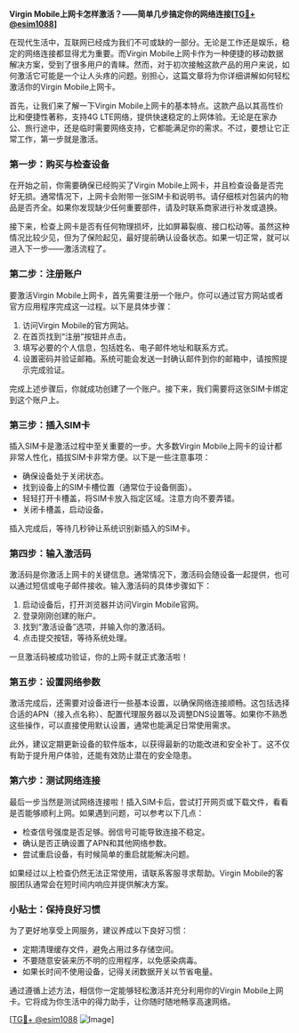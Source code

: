 **Virgin Mobile上网卡怎样激活？——简单几步搞定你的网络连接[[TG💪+ @esim1088](https://t.me/s/esim1088)]**

在现代生活中，互联网已经成为我们不可或缺的一部分。无论是工作还是娱乐，稳定的网络连接都显得尤为重要。而Virgin Mobile上网卡作为一种便捷的移动数据解决方案，受到了很多用户的青睐。然而，对于初次接触这款产品的用户来说，如何激活它可能是一个让人头疼的问题。别担心，这篇文章将为你详细讲解如何轻松激活你的Virgin Mobile上网卡。

首先，让我们来了解一下Virgin Mobile上网卡的基本特点。这款产品以其高性价比和便捷性著称，支持4G LTE网络，提供快速稳定的上网体验。无论是在家办公、旅行途中，还是临时需要网络支持，它都能满足你的需求。不过，要想让它正常工作，第一步就是激活。

### **第一步：购买与检查设备**

在开始之前，你需要确保已经购买了Virgin Mobile上网卡，并且检查设备是否完好无损。通常情况下，上网卡会附带一张SIM卡和说明书。请仔细核对包装内的物品是否齐全。如果你发现缺少任何重要部件，请及时联系商家进行补发或退换。

接下来，检查上网卡是否有任何物理损坏，比如屏幕裂痕、接口松动等。虽然这种情况比较少见，但为了保险起见，最好提前确认设备状态。如果一切正常，就可以进入下一步——激活流程了。

### **第二步：注册账户**

要激活Virgin Mobile上网卡，首先需要注册一个账户。你可以通过官方网站或者官方应用程序完成这一过程。以下是具体步骤：

1. 访问Virgin Mobile的官方网站。
2. 在首页找到“注册”按钮并点击。
3. 填写必要的个人信息，包括姓名、电子邮件地址和联系方式。
4. 设置密码并验证邮箱。系统可能会发送一封确认邮件到你的邮箱中，请按照提示完成验证。

完成上述步骤后，你就成功创建了一个账户。接下来，我们需要将这张SIM卡绑定到这个账户上。

### **第三步：插入SIM卡**

插入SIM卡是激活过程中至关重要的一步。大多数Virgin Mobile上网卡的设计都非常人性化，插拔SIM卡非常方便。以下是一些注意事项：

- 确保设备处于关闭状态。
- 找到设备上的SIM卡槽位置（通常位于设备侧面）。
- 轻轻打开卡槽盖，将SIM卡放入指定区域。注意方向不要弄错。
- 关闭卡槽盖，启动设备。

插入完成后，等待几秒钟让系统识别新插入的SIM卡。

### **第四步：输入激活码**

激活码是你激活上网卡的关键信息。通常情况下，激活码会随设备一起提供，也可以通过短信或电子邮件接收。输入激活码的具体步骤如下：

1. 启动设备后，打开浏览器并访问Virgin Mobile官网。
2. 登录刚刚创建的账户。
3. 找到“激活设备”选项，并输入你的激活码。
4. 点击提交按钮，等待系统处理。

一旦激活码被成功验证，你的上网卡就正式激活啦！

### **第五步：设置网络参数**

激活完成后，还需要对设备进行一些基本设置，以确保网络连接顺畅。这包括选择合适的APN（接入点名称）、配置代理服务器以及调整DNS设置等。如果你不熟悉这些操作，可以直接使用默认设置，通常也能满足日常使用需求。

此外，建议定期更新设备的软件版本，以获得最新的功能改进和安全补丁。这不仅有助于提升用户体验，还能有效防止潜在的安全隐患。

### **第六步：测试网络连接**

最后一步当然是测试网络连接啦！插入SIM卡后，尝试打开网页或下载文件，看看是否能够顺利上网。如果遇到问题，可以参考以下几点：

- 检查信号强度是否足够。弱信号可能导致连接不稳定。
- 确认是否正确设置了APN和其他网络参数。
- 尝试重启设备，有时候简单的重启就能解决问题。

如果经过以上检查仍然无法正常使用，请联系客服寻求帮助。Virgin Mobile的客服团队通常会在短时间内响应并提供解决方案。

### **小贴士：保持良好习惯**

为了更好地享受上网服务，建议养成以下良好习惯：

- 定期清理缓存文件，避免占用过多存储空间。
- 不要随意安装来历不明的应用程序，以免感染病毒。
- 如果长时间不使用设备，记得关闭数据开关以节省电量。

通过遵循上述方法，相信你一定能够轻松激活并充分利用你的Virgin Mobile上网卡。它将成为你生活中的得力助手，让你随时随地畅享高速网络。

[[TG💪+ @esim1088](https://t.me/s/esim1088) ![Image](https://i.postimg.cc/4NQfJmqS/Snipaste-2025-05-13-00-14-12.png)]